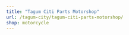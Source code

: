 ```yaml
---
title: "Tagum Citi Parts Motorshop"
url: /tagum-city/tagum-citi-parts-motorshop/
shop: motorcycle
---
```

